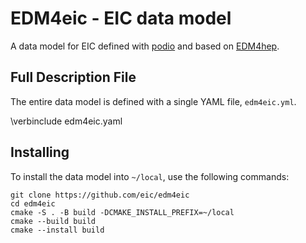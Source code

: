 EDM4eic - EIC data model
========================

A data model for EIC defined with [podio](https://github.com/AIDASoft/podio) and based on [EDM4hep](https://github.com/key4hep/EDM4hep).

## Full Description File

The entire data model is defined with a single YAML file, `edm4eic.yml`.

\verbinclude edm4eic.yaml

## Installing

To install the data model into `~/local`, use the following commands:
```console
git clone https://github.com/eic/edm4eic
cd edm4eic
cmake -S . -B build -DCMAKE_INSTALL_PREFIX=~/local
cmake --build build
cmake --install build
```

